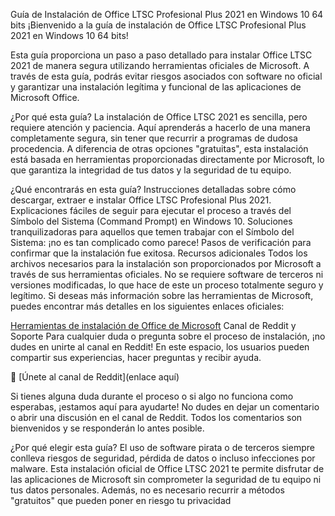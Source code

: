 Guía de Instalación de Office LTSC Profesional Plus 2021 en Windows 10 64 bits
¡Bienvenido a la guía de instalación de Office LTSC Profesional Plus 2021 en Windows 10 64 bits!

Esta guía proporciona un paso a paso detallado para instalar Office LTSC 2021 de manera segura utilizando herramientas oficiales de Microsoft. A través de esta guía, podrás evitar riesgos asociados con software no oficial y garantizar una instalación legítima y funcional de las aplicaciones de Microsoft Office.

¿Por qué esta guía?
La instalación de Office LTSC 2021 es sencilla, pero requiere atención y paciencia. Aquí aprenderás a hacerlo de una manera completamente segura, sin tener que recurrir a programas de dudosa procedencia. A diferencia de otras opciones "gratuitas", esta instalación está basada en herramientas proporcionadas directamente por Microsoft, lo que garantiza la integridad de tus datos y la seguridad de tu equipo.

¿Qué encontrarás en esta guía?
Instrucciones detalladas sobre cómo descargar, extraer e instalar Office LTSC Profesional Plus 2021.
Explicaciones fáciles de seguir para ejecutar el proceso a través del Símbolo del Sistema (Command Prompt) en Windows 10.
Soluciones tranquilizadoras para aquellos que temen trabajar con el Símbolo del Sistema: ¡no es tan complicado como parece!
Pasos de verificación para confirmar que la instalación fue exitosa.
Recursos adicionales
Todos los archivos necesarios para la instalación son proporcionados por Microsoft a través de sus herramientas oficiales. No se requiere software de terceros ni versiones modificadas, lo que hace de este un proceso totalmente seguro y legítimo. Si deseas más información sobre las herramientas de Microsoft, puedes encontrar más detalles en los siguientes enlaces oficiales:

[Herramientas de instalación de Office de Microsoft](https://www.microsoft.com/en-us/download/details.aspx?id=49117)
Canal de Reddit y Soporte
Para cualquier duda o pregunta sobre el proceso de instalación, ¡no dudes en unirte al canal en Reddit! En este espacio, los usuarios pueden compartir sus experiencias, hacer preguntas y recibir ayuda.

🔗 [Únete al canal de Reddit](enlace aquí)

Si tienes alguna duda durante el proceso o si algo no funciona como esperabas, ¡estamos aquí para ayudarte! No dudes en dejar un comentario o abrir una discusión en el canal de Reddit. Todos los comentarios son bienvenidos y se responderán lo antes posible.

¿Por qué elegir esta guía?
El uso de software pirata o de terceros siempre conlleva riesgos de seguridad, pérdida de datos o incluso infecciones por malware. Esta instalación oficial de Office LTSC 2021 te permite disfrutar de las aplicaciones de Microsoft sin comprometer la seguridad de tu equipo ni tus datos personales. Además, no es necesario recurrir a métodos "gratuitos" que pueden poner en riesgo tu privacidad
  
  
